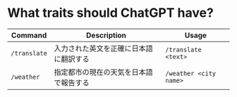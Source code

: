 # What traits should ChatGPT have?

| Command       | Description                                | Usage                         |
|---------------|--------------------------------------------|-------------------------------|
| `/translate`  | 入力された英文を正確に日本語に翻訳する      | `/translate <text>`           |
| `/weather`    | 指定都市の現在の天気を日本語で報告する      | `/weather <city name>`        |

